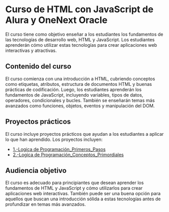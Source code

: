 # Curso de HTML con JavaScript de Alura y OneNext Oracle

El curso tiene como objetivo enseñar a los estudiantes los fundamentos de las tecnologías de desarrollo web, HTML y JavaScript. Los estudiantes aprenderán cómo utilizar estas tecnologías para crear aplicaciones web interactivas y atractivas.

## Contenido del curso

El curso comienza con una introducción a HTML, cubriendo conceptos como etiquetas, atributos, estructura de documentos HTML y buenas prácticas de codificación. Luego, los estudiantes aprenderán los fundamentos de JavaScript, incluyendo variables, tipos de datos, operadores, condicionales y bucles. También se enseñarán temas más avanzados como funciones, objetos, eventos y manipulación del DOM.

## Proyectos prácticos

El curso incluye proyectos prácticos que ayudan a los estudiantes a aplicar lo que han aprendido. Los proyectos incluyen:

- [1.-Logica de Programación_Primeros_Pasos](1.-Logica%20de%20Programaci%C3%B3n_Primeros_Pasos/)
- [2.-Logica de Programación_Conceptos_Primordiales](2.-Logica%20de%20Programaci%C3%B3n_Conceptos_Primordiales/)

 

## Audiencia objetivo

El curso es adecuado para principiantes que desean aprender los fundamentos de HTML y JavaScript y cómo utilizarlos para crear aplicaciones web interactivas. También puede ser una buena opción para aquellos que buscan una introducción sólida a estas tecnologías antes de profundizar en temas más avanzados.

